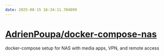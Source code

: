 ```yaml
---
date: 2025-08-15 16:34:11.704099
---
```


# [AdrienPoupa/docker-compose-nas](https://github.com/AdrienPoupa/docker-compose-nas)

docker-compose setup for NAS with media apps, VPN, and remote access